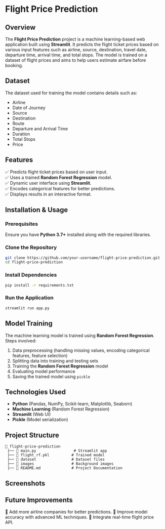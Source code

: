 # Flight Price Prediction

## Overview

The **Flight Price Prediction** project is a machine learning-based web application built using **Streamlit**. It predicts the flight ticket prices based on various input features such as airline, source, destination, travel date, departure time, arrival time, and total stops. The model is trained on a dataset of flight prices and aims to help users estimate airfare before booking.

## Dataset

The dataset used for training the model contains details such as:

- Airline
- Date of Journey
- Source
- Destination
- Route
- Departure and Arrival Time
- Duration
- Total Stops
- Price

## Features

✅ Predicts flight ticket prices based on user input.
\
✅ Uses a trained **Random Forest Regression** model.
\
✅ Dynamic user interface using **Streamlit**.
\
✅ Encodes categorical features for better predictions.
\
✅ Displays results in an interactive format.

## Installation & Usage

### Prerequisites

Ensure you have **Python 3.7+** installed along with the required libraries.

### Clone the Repository

```sh
git clone https://github.com/your-username/flight-price-prediction.git
cd flight-price-prediction
```

### Install Dependencies

```sh
pip install -r requirements.txt
```

### Run the Application

```sh
streamlit run app.py
```

## Model Training

The machine learning model is trained using **Random Forest Regression**. Steps involved:

1. Data preprocessing (handling missing values, encoding categorical features, feature selection)
2. Splitting data into training and testing sets
3. Training the **Random Forest Regression** model
4. Evaluating model performance
5. Saving the trained model using `pickle`

## Technologies Used

- **Python** (Pandas, NumPy, Scikit-learn, Matplotlib, Seaborn)
- **Machine Learning** (Random Forest Regression)
- **Streamlit** (Web UI)
- **Pickle** (Model serialization)

## Project Structure

```
📂 flight-price-prediction
 ├── 📄 main.py                 # Streamlit app
 ├── 📄 flight_rf.pkl          # Trained model
 ├── 📂 dataset                # Dataset files
 ├── 📂 images                 # Background images
 ├── 📄 README.md              # Project Documentation
```

## Screenshots



## Future Improvements

🚀 Add more airline companies for better predictions.
🚀 Improve model accuracy with advanced ML techniques.
🚀 Integrate real-time flight price API.



